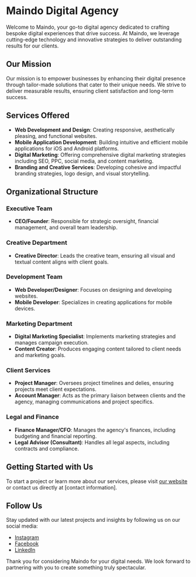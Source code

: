 # Maindo Digital Agency

Welcome to Maindo, your go-to digital agency dedicated to crafting bespoke digital experiences that drive success. At Maindo, we leverage cutting-edge technology and innovative strategies to deliver outstanding results for our clients.

## Our Mission

Our mission is to empower businesses by enhancing their digital presence through tailor-made solutions that cater to their unique needs. We strive to deliver measurable results, ensuring client satisfaction and long-term success.

## Services Offered

- **Web Development and Design**: Creating responsive, aesthetically pleasing, and functional websites.
- **Mobile Application Development**: Building intuitive and efficient mobile applications for iOS and Android platforms.
- **Digital Marketing**: Offering comprehensive digital marketing strategies including SEO, PPC, social media, and content marketing.
- **Branding and Creative Services**: Developing cohesive and impactful branding strategies, logo design, and visual storytelling.

## Organizational Structure

### Executive Team

- **CEO/Founder**: Responsible for strategic oversight, financial management, and overall team leadership.

### Creative Department

- **Creative Director**: Leads the creative team, ensuring all visual and textual content aligns with client goals.

### Development Team

- **Web Developer/Designer**: Focuses on designing and developing websites.
- **Mobile Developer**: Specializes in creating applications for mobile devices.

### Marketing Department

- **Digital Marketing Specialist**: Implements marketing strategies and manages campaign execution.
- **Content Creator**: Produces engaging content tailored to client needs and marketing goals.

### Client Services

- **Project Manager**: Oversees project timelines and delies, ensuring projects meet client expectations.
- **Account Manager**: Acts as the primary liaison between clients and the agency, managing communications and project specifics.

### Legal and Finance

- **Finance Manager/CFO**: Manages the agency's finances, including budgeting and financial reporting.
- **Legal Advisor (Consultant)**: Handles all legal aspects, including contracts and compliance.

## Getting Started with Us

To start a project or learn more about our services, please visit [our website](#) or contact us directly at [contact information].

## Follow Us

Stay updated with our latest projects and insights by following us on our social media:
- [Instagram](#)
- [Facebook](#)
- [LinkedIn](#)

Thank you for considering Maindo for your digital needs. We look forward to partnering with you to create something truly spectacular.
